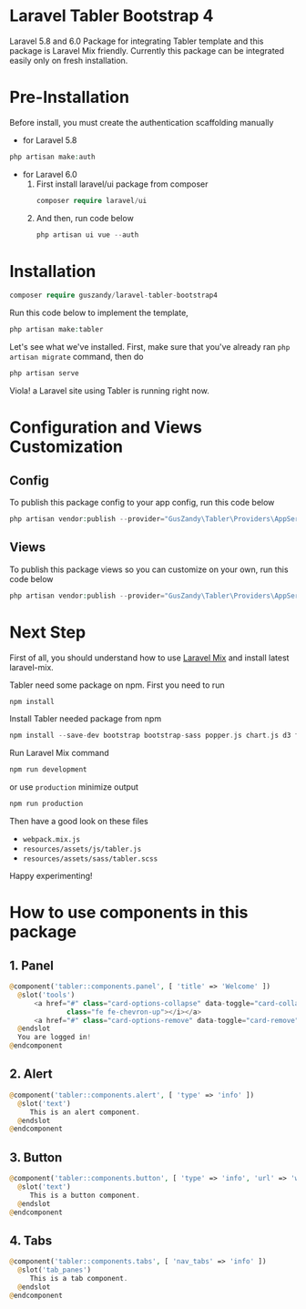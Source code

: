 # Laravel Tabler Bootstrap 4
Laravel 5.8 and 6.0 Package for integrating Tabler template and this package is Laravel Mix friendly. Currently this package can be integrated easily only on fresh installation.

# Pre-Installation
Before install, you must create the authentication scaffolding manually

- for Laravel 5.8
```php
php artisan make:auth
```
- for Laravel 6.0
  1. First install laravel/ui package from composer  
     ```php
     composer require laravel/ui
     ```
  1. And then, run code below
     ```php
     php artisan ui vue --auth
     ```

# Installation
```php
composer require guszandy/laravel-tabler-bootstrap4
```
Run this code below to implement the template,
```php
php artisan make:tabler
```
Let's see what we've installed. First, make sure that you've already ran ```php artisan migrate``` command, then do
```php
php artisan serve
```
Viola! a Laravel site using Tabler is running right now.

# Configuration and Views Customization
## Config
To publish this package config to your app config, run this code below
```php
php artisan vendor:publish --provider="GusZandy\Tabler\Providers\AppServiceProvider" --tag="config"
```
## Views
To publish this package views so you can customize on your own, run this code below
```php
php artisan vendor:publish --provider="GusZandy\Tabler\Providers\AppServiceProvider" --tag="views"
```

# Next Step
First of all, you should understand how to use [Laravel Mix](https://laravel.com/docs/mix) and install latest laravel-mix.

Tabler need some package on npm. First you need to run
```php
npm install
```

Install Tabler needed package from npm
```php
npm install --save-dev bootstrap bootstrap-sass popper.js chart.js d3 font-awesome jquery-circle-progress jvectormap moment requirejs select2 select2-bootstrap-theme selectize sparkline tabler-ui tablesorter bootstrap-datepicker eonasdan-bootstrap-datetimepicker @ttskch/select2-bootstrap4-theme
```

Run Laravel Mix command
```php
npm run development
```
or use ```production``` minimize output
```php
npm run production
```

Then have a good look on these files
- ```webpack.mix.js```
- ```resources/assets/js/tabler.js```
- ```resources/assets/sass/tabler.scss```

Happy experimenting!

# How to use components in this package
## 1. Panel
```php
@component('tabler::components.panel', [ 'title' => 'Welcome' ])
  @slot('tools')
      <a href="#" class="card-options-collapse" data-toggle="card-collapse"><i
              class="fe fe-chevron-up"></i></a>
      <a href="#" class="card-options-remove" data-toggle="card-remove"><i class="fe fe-x"></i></a>
  @endslot
  You are logged in!
@endcomponent
```

## 2. Alert
```php
@component('tabler::components.alert', [ 'type' => 'info' ])
  @slot('text')
     This is an alert component.
  @endslot
@endcomponent
```

## 3. Button
```php
@component('tabler::components.button', [ 'type' => 'info', 'url' => 'www.google.com' ])
  @slot('text')
     This is a button component.
  @endslot
@endcomponent
```
## 4. Tabs
```php
@component('tabler::components.tabs', [ 'nav_tabs' => 'info' ])
  @slot('tab_panes')
     This is a tab component.
  @endslot
@endcomponent
```
